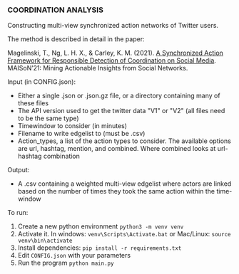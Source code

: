 ### COORDINATION ANALYSIS 

Constructing multi-view synchronized action networks of Twitter users.

The method is described in detail in the paper:

Magelinski, T., Ng, L. H. X., & Carley, K. M. (2021). [A Synchronized Action Framework for Responsible Detection of Coordination on Social Media](https://arxiv.org/abs/2105.07454). MAISoN’21: Mining Actionable Insights from Social Networks.

Input (in CONFIG.json): 
- Either a single .json or .json.gz file, or a directory containing many of these files
- The API version used to get the twitter data "V1" or "V2" (all files need to be the same type)
- Timewindow to consider (in minutes)
- Filename to write edgelist to (must be .csv)
- Action_types, a list of the action types to consider. The available options are url, hashtag, mention, and combined. Where combined looks at url-hashtag combination

Output: 
- A .csv containing a weighted multi-view edgelist where actors are linked based on the number of times they took the same action within the time-window

To run: 
1. Create a new python environment `python3 -m venv venv`
2. Activate it. In windows: `venv\Scripts\Activate.bat` or Mac/Linux: `source venv\bin\activate`
3. Install dependencies: `pip install -r requirements.txt`
4. Edit `CONFIG.json` with your parameters
5. Run the program `python main.py`
